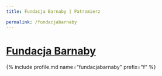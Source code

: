 ```yaml
---
title: Fundacja Barnaby | Patromierz

permalink: /fundacjabarnaby
---
```


# [Fundacja Barnaby](https://patronite.pl/fundacjabarnaby)

{% include profile.md name="fundacjabarnaby" prefix="f" %}
